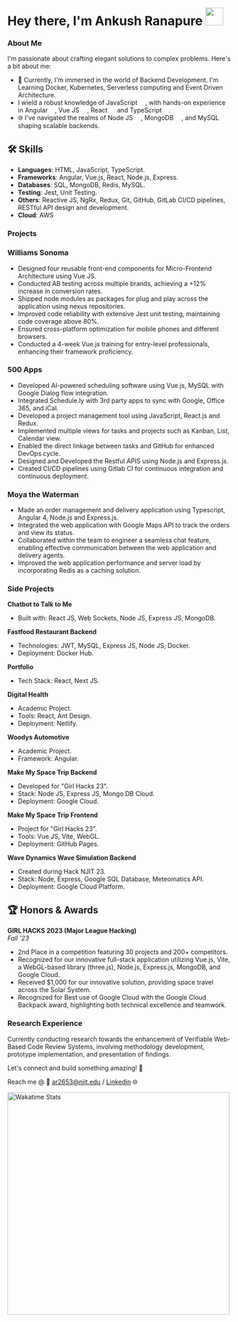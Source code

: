 # Hey there, I'm Ankush Ranapure <img width="40px" src="https://github.com/ar2653/ar2653/assets/144984108/b1e5b18d-1678-4132-bab1-baf35e29a32d"/>

### About Me

I'm passionate about crafting elegant solutions to complex problems. Here's a bit about me:

- 🚀 Currently, I'm immersed in the world of Backend Development. I'm Learning Docker, Kubernetes, Serverless computing and Event Driven Architecture.
- I wield a robust knowledge of JavaScript <img width="14px" src="https://upload.wikimedia.org/wikipedia/commons/thumb/6/6a/JavaScript-logo.png/64px-JavaScript-logo.png">, with hands-on experience in Angular <img width="12px" src="https://cdn.jsdelivr.net/gh/devicons/devicon@latest/icons/angular/angular-original.svg">, Vue JS <img width="14px" src="https://upload.wikimedia.org/wikipedia/commons/9/95/Vue.js_Logo_2.svg">, React <img width="14px" src="https://cdn.jsdelivr.net/gh/devicons/devicon@latest/icons/react/react-original.svg"> and TypeScript <img width="12px" src="https://cdn.worldvectorlogo.com/logos/typescript.svg">.
- 🌐 I've navigated the realms of Node JS <img width="14px" src="https://cdn.jsdelivr.net/gh/devicons/devicon@latest/icons/nodejs/nodejs-original.svg" />, MongoDB <img width="14px" src="https://cdn.jsdelivr.net/gh/devicons/devicon@latest/icons/mongodb/mongodb-original.svg" />, and MySQL <img width="14px" src="https://cdn.jsdelivr.net/gh/devicons/devicon@latest/icons/mysql/mysql-original-wordmark.svg" /> shaping scalable backends.

## 🛠️ Skills

- **Languages**: HTML, JavaScript, TypeScript.
- **Frameworks**: Angular, Vue.js, React, Node.js, Express.
- **Databases**: SQL, MongoDB, Redis, MySQL.
- **Testing**: Jest, Unit Testing.
- **Others**: Reactive JS, NgRx, Redux, Git, GitHub, GitLab CI/CD pipelines, RESTful API design and development.
- **Cloud**: AWS

### Projects

### Williams Sonoma

- Designed four reusable front-end components for Micro-Frontend Architecture using Vue JS.
- Conducted AB testing across multiple brands, achieving a +12% increase in conversion rates.
- Shipped node modules as packages for plug and play across the application using nexus repositories.
- Improved code reliability with extensive Jest unit testing, maintaining code coverage above 80%.
- Ensured cross-platform optimization for mobile phones and different browsers.
- Conducted a 4-week Vue.js training for entry-level professionals, enhancing their framework proficiency.

### 500 Apps

- Developed AI-powered scheduling software using Vue.js, MySQL with Google Dialog flow integration.
- Integrated Schedule.ly with 3rd party apps to sync with Google, Office 365, and iCal.
- Developed a project management tool using JavaScript, React.js and Redux.
- Implemented multiple views for tasks and projects such as Kanban, List, Calendar view.
- Enabled the direct linkage between tasks and GitHub for enhanced DevOps cycle.
- Designed and Developed the Restful APIS using Node.js and Express.js.
- Created CI/CD pipelines using Gitlab CI for continuous integration and continuous deployment.


### Moya the Waterman

- Made an order management and delivery application using Typescript, Angular 4, Node.js and Express.js.
- Integrated the web application with Google Maps API to track the orders and view its status.
- Collaborated within the team to engineer a seamless chat feature, enabling effective communication between the web application and delivery agents.
- Improved the web application performance and server load by incorporating Redis as a caching solution.

### Side Projects

**Chatbot to Talk to Me**
- Built with: React JS, Web Sockets, Node JS, Express JS, MongoDB.

**Fastfood Restaurant Backend**
- Technologies: JWT, MySQL, Express JS, Node JS, Docker.
- Deployment: Docker Hub.

**Portfolio**
- Tech Stack: React, Next JS.

**Digital Health**
- Academic Project.
- Tools: React, Ant Design.
- Deployment: Netlify.

**Woodys Automotive**
- Academic Project.
- Framework: Angular.

**Make My Space Trip Backend**
- Developed for "Girl Hacks 23".
- Stack: Node JS, Express JS, Mongo DB Cloud.
- Deployment: Google Cloud.

**Make My Space Trip Frontend**
- Project for "Girl Hacks 23".
- Tools: Vue JS, Vite, WebGL.
- Deployment: GitHub Pages.

**Wave Dynamics Wave Simulation Backend**
- Created during Hack NJIT 23.
- Stack: Node, Express, Google SQL Database, Meteomatics API.
- Deployment: Google Cloud Platform.


## 🏆 Honors & Awards

**GIRL HACKS 2023 (Major League Hacking)**  
_Fall '23_

- 2nd Place in a competition featuring 30 projects and 200+ competitors.
- Recognized for our innovative full-stack application utilizing Vue.js, Vite, a WebGL-based library (three.js), Node.js, Express.js, MongoDB, and Google Cloud.
- Received $1,000 for our innovative solution, providing space travel across the Solar System.
- Recognized for Best use of Google Cloud with the Google Cloud Backpack award, highlighting both technical excellence and teamwork.

### Research Experience

Currently conducting research towards the enhancement of Verifiable Web-Based Code Review Systems, involving methodology development, prototype implementation, and presentation of findings.

Let's connect and build something amazing! 🚀

Reach me @ 📧 [ar2653@njit.edu](mailto:ar2653@njit.edu) / <a href="https://www.linkedin.com/in/ankush-ranapure/">Linkedin</a> 🌐

<img src="https://wakatime.com/share/@018bd19c-00c4-4d57-a803-3ebb0d6a8432/82d0a9d9-e6bd-4f35-8025-07c618598a1a.svg" alt="Wakatime Stats" width="500">

